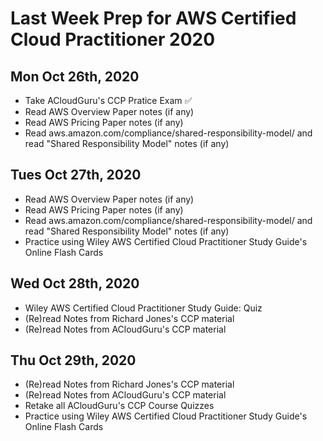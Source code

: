 # Last Week Prep for AWS Certified Cloud Practitioner 2020 

## Mon Oct 26th, 2020
- Take ACloudGuru's CCP Pratice Exam ✅
- Read AWS Overview Paper notes (if any)
- Read AWS Pricing Paper notes (if any)
- Read aws.amazon.com/compliance/shared-responsibility-model/ and read "Shared Responsibility Model" notes (if any)

## Tues Oct 27th, 2020
- Read AWS Overview Paper notes (if any)
- Read AWS Pricing Paper notes (if any)
- Read aws.amazon.com/compliance/shared-responsibility-model/ and read "Shared Responsibility Model" notes (if any)
- Practice using Wiley AWS Certified Cloud Practitioner Study Guide's Online Flash Cards

## Wed Oct 28th, 2020
- Wiley AWS Certified Cloud Practitioner Study Guide: Quiz
- (Re)read Notes from Richard Jones's CCP material
- (Re)read Notes from ACloudGuru's CCP material

## Thu Oct 29th, 2020
- (Re)read Notes from Richard Jones's CCP material
- (Re)read Notes from ACloudGuru's CCP material
- Retake all ACloudGuru's CCP Course Quizzes
- Practice using Wiley AWS Certified Cloud Practitioner Study Guide's Online Flash Cards


